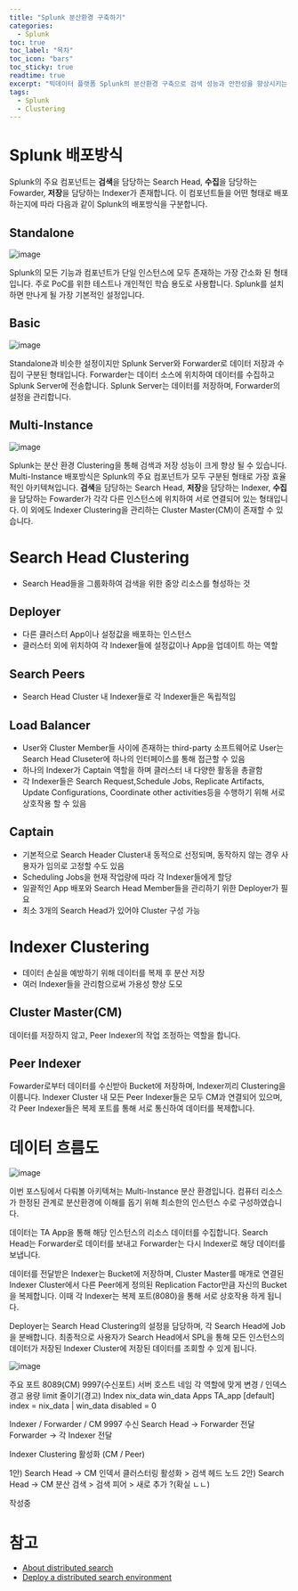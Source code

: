 ```yaml
---
title: "Splunk 분산환경 구축하기"
categories: 
  - Splunk
toc: true
toc_label: "목차"
toc_icon: "bars"
toc_sticky: true
readtime: true
excerpt: "빅데이터 플랫폼 Splunk의 분산환경 구축으로 검색 성능과 안전성을 향상시키는 방법을 알아봅니다."
tags:
  - Splunk
  - Clustering
---
```


# Splunk 배포방식

 Splunk의 주요 컴포넌트는 **검색**을 담당하는 Search Head, **수집**을 담당하는 Fowarder, **저장**을 담당하는 Indexer가 존재합니다. 이 컴포넌트들을 어떤 형태로 배포하는지에 따라 다음과 같이 Splunk의 배포방식을 구분합니다.

 ## Standalone
![image](https://user-images.githubusercontent.com/60086878/105357987-eb44a300-5c38-11eb-8348-cdea6343bd51.png)
 
 Splunk의 모든 기능과 컴포넌트가 단일 인스턴스에 모두 존재하는 가장 간소화 된 형태입니다. 주로 PoC를 위한 테스트나 개인적인 학습 용도로 사용합니다. Splunk를 설치하면 만나게 될 가장 기본적인 설정입니다.

 ## Basic

![image](https://user-images.githubusercontent.com/60086878/105358377-72921680-5c39-11eb-9179-ac69dd58e414.png)

Standalone과 비슷한 설정이지만 Splunk Server와 Forwarder로 데이터 저장과 수집이 구분된 형태입니다. Forwarder는 데이터 소스에 위치하여 데이터를 수집하고 Splunk Server에 전송합니다. Splunk Server는 데이터를 저장하며, Forwarder의 설정을 관리합니다.

 ## Multi-Instance

![image](https://user-images.githubusercontent.com/60086878/105358787-f64c0300-5c39-11eb-8e6b-b59ef5999d9e.png)

Splunk는 분산 환경 Clustering을 통해 검색과 저장 성능이 크게 향상 될 수 있습니다. Multi-Instance 배포방식은 Splunk의 주요 컴포넌트가 모두 구분된 형태로 가장 효율적인 아키텍쳐입니다. **검색**을 담당하는 Search Head, **저장**을 담당하는 Indexer, **수집**을 담당하는 Fowarder가 각각 다른 인스턴스에 위치하여 서로 연결되어 있는 형태입니다. 이 외에도 Indexer Clustering을 관리하는 Cluster Master(CM)이 존재할 수 있습니다.

# Search Head Clustering 

- Search Head들을 그룹화하여 검색을 위한 중앙 리소스를 형성하는 것

## Deployer

- 다른 클러스터 App이나 설정값을 배포하는 인스턴스 
- 클러스터 외에 위치하여 각 Indexer들에 설정값이나 App을 업데이트 하는 역할 

## Search Peers 

- Search Head Cluster 내 Indexer들로 각 Indexer들은 독립적임 

## Load Balancer 

- User와 Cluster Member들 사이에 존재하는 third-party 소프트웨어로 User는 Search Head Cluseter에 하나의 인터페이스를 통해 접근할 수 있음 
- 하나의 Indexer가 Captain 역할을 하며 클러스터 내 다양한 활동을 총괄함 
- 각 Indexer들은 Search Request,Schedule Jobs, Replicate Artifacts, Update Configurations, Coordinate other activities등을 수행하기 위해 서로 상호작용 할 수 있음 

## Captain 

- 기본적으로 Search Header Cluster내 동적으로 선정되며, 동작하지 않는 경우 사용자가 임의로 고정할 수도 있음 
- Scheduling Jobs을 현재 작업량에 따라 각 Indexer들에게 할당 
- 일괄적인 App 배포와 Search Head Member들을 관리하기 위한 Deployer가 필요 
- 최소 3개의 Search Head가 있어야 Cluster 구성 가능 

# Indexer Clustering 

- 데이터 손실을 예방하기 위해 데이터를 복제 후 분산 저장 
- 여러 Indexer들을 관리함으로써 가용성 향상 도모

## Cluster Master(CM)

데이터를 저장하지 않고, Peer Indexer의 작업 조정하는 역할을 합니다.

## Peer Indexer

Fowarder로부터 데이터를 수신받아 Bucket에 저장하며, Indexer끼리 Clustering을 이룹니다. Indexer Cluster 내 모든 Peer Indexer들은 모두 CM과 연결되어 있으며, 각 Peer Indexer들은 복제 포트를 통해 서로 통신하여 데이터를 복제합니다.

# 데이터 흐름도

![image](https://user-images.githubusercontent.com/60086878/105367163-817dc680-5c43-11eb-9130-c69781bc801a.png)

이번 포스팅에서 다뤄볼 아키텍쳐는 Multi-Instance 분산 환경입니다. 컴퓨터 리소스가 한정된 관계로 분산환경에 이해를 돕기 위해 최소한의 인스턴스 수로 구성하였습니다.

데이터는 TA App을 통해 해당 인스턴스의 리소스 데이터를 수집합니다.  Search Head는 Forwarder로 데이터를 보내고 Forwarder는 다시 Indexer로 해당 데이터를 보냅니다. 

데이터를 전달받은 Indexer는 Bucket에 저장하며, Cluster Master를 매개로 연결된 Indexer Cluster에서 다른 Peer에게 정의된 Replication Factor만큼 자신의 Bucket을 복제합니다. 이때 각 Indexer는 복제 포트(8080)을 통해 서로 상호작용 하게 됩니다. 

Deployer는 Search Head Clustering의 설정을 담당하며, 각 Search Head에 Job을 분배합니다. 최종적으로 사용자가 Search Head에서 SPL을 통해 모든 인스턴스의 데이터가 저장된 Indexer Cluster에 저장된 데이터를 조회할 수 있게 됩니다.

![image](https://user-images.githubusercontent.com/60086878/105355319-4f656800-5c35-11eb-9188-9119e029e9f1.png)

주요 포트 8089(CM) 9997(수신포트) 
서버 호스트 네임 각 역할에 맞게 변경 / 인덱스 경고 용량 limit 줄이기(경고)
Index nix_data win_data
Apps TA_app
[default]
index = nix_data | win_data
disabled = 0

Indexer / Forwarder / CM 9997 수신
Search Head -> Forwarder 전달
Forwarder -> 각 Indexer 전달

Indexer Clustering 활성화 (CM / Peer)

1안) Search Head -> CM 인덱서 클러스터링 활성화 > 검색 헤드 노드
2안) Search Head -> CM 분산 검색 > 검색 피어 > 새로 추가 ?(확실 ㄴㄴ)

작성중 

# 참고

- [About distributed search](https://docs.splunk.com/Documentation/Splunk/8.1.1/DistSearch/Whatisdistributedsearch)
- [Deploy a distributed search environment](https://docs.splunk.com/Documentation/Splunk/8.1.1/DistSearch/Overviewofconfiguration)